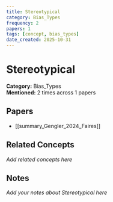 ```yaml
---
title: Stereotypical
category: Bias_Types
frequency: 2
papers: 1
tags: [concept, bias_types]
date_created: 2025-10-31
---
```


# Stereotypical

**Category:** Bias_Types  
**Mentioned:** 2 times across 1 papers

## Papers

- [[summary_Gengler_2024_Faires]]

## Related Concepts

*Add related concepts here*

## Notes

*Add your notes about Stereotypical here*

